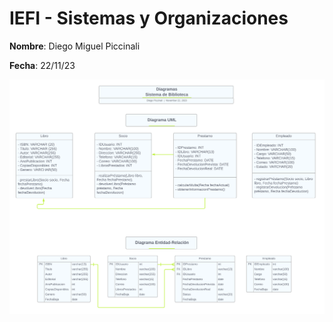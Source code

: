 # IEFI - Sistemas y Organizaciones

**Nombre**: Diego Miguel Piccinali

**Fecha**: 22/11/23

![diagram](https://github.com/diegopiccinali/IEFI_SyO/blob/master/Diagram/Diagrama.png)
